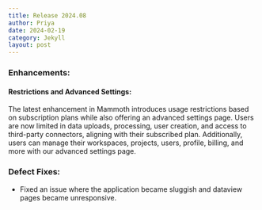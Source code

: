 ```yaml
---
title: Release 2024.08
author: Priya
date: 2024-02-19
category: Jekyll
layout: post
---
```

### Enhancements:

#### Restrictions and Advanced Settings:
The latest enhancement in Mammoth introduces usage restrictions based on subscription plans while also offering an advanced settings page. Users are now limited in data uploads, processing, user creation, and access to third-party connectors, aligning with their subscribed plan. Additionally, users can manage their workspaces, projects, users, profile, billing, and more with our advanced settings page. 

### Defect Fixes:
* Fixed an issue where the application became sluggish and dataview pages became unresponsive.